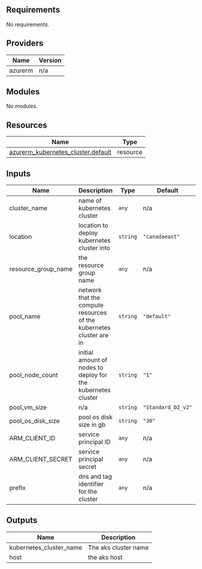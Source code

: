 ## Requirements

No requirements.

## Providers

| Name | Version |
|------|---------|
| azurerm | n/a |

## Modules

No modules.

## Resources

| Name | Type |
|------|------|
| [azurerm_kubernetes_cluster.default](https://registry.terraform.io/providers/hashicorp/azurerm/latest/docs/resources/kubernetes_cluster) | resource |

## Inputs

| Name | Description | Type | Default | Required |
|------|-------------|------|---------|:--------:|
| cluster\_name | name of kubernetes cluster | `any` | n/a | yes |
| location | location to deploy kubernetes cluster into | `string` | `"canadaeast"` | no |
| resource\_group\_name | the resource group name | `any` | n/a | yes |
| pool\_name | network that the compute resources of the kubernetes cluster are in | `string` | `"default"` | no |
| pool\_node\_count | initial amount of nodes to deploy for the kubernetes cluster | `string` | `"1"` | no |
| pool\_vm\_size | n/a | `string` | `"Standard_D2_v2"` | no |
| pool\_os\_disk\_size | pool os disk size in gb | `string` | `"30"` | no |
| ARM\_CLIENT\_ID | service principal ID | `any` | n/a | yes |
| ARM\_CLIENT\_SECRET | service principal secret | `any` | n/a | yes |
| prefix | dns and tag identifier for the cluster | `any` | n/a | yes |

## Outputs

| Name | Description |
|------|-------------|
| kubernetes\_cluster\_name | The aks cluster name |
| host | the aks host |
